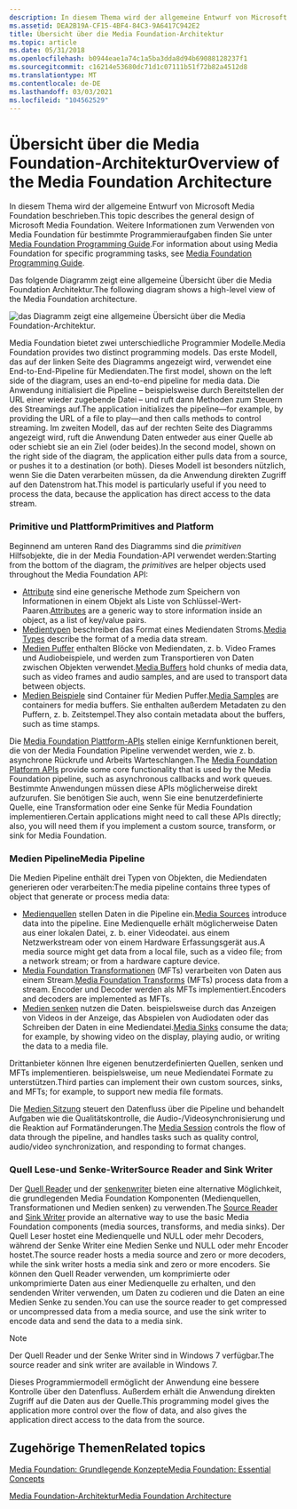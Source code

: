```yaml
---
description: In diesem Thema wird der allgemeine Entwurf von Microsoft Media Foundation beschrieben. Weitere Informationen zum Verwenden von Media Foundation für bestimmte Programmieraufgaben finden Sie unter Media Foundation Programming Guide.
ms.assetid: DEA2B19A-CF15-4BF4-84C3-9A6417C942E2
title: Übersicht über die Media Foundation-Architektur
ms.topic: article
ms.date: 05/31/2018
ms.openlocfilehash: b0944eae1a74c1a5ba3dda8d94b69088128237f1
ms.sourcegitcommit: c16214e53680dc71d1c07111b51f72b82a4512d8
ms.translationtype: MT
ms.contentlocale: de-DE
ms.lasthandoff: 03/03/2021
ms.locfileid: "104562529"
---
```

# <a name="overview-of-the-media-foundation-architecture"></a><span data-ttu-id="3ac70-104">Übersicht über die Media Foundation-Architektur</span><span class="sxs-lookup"><span data-stu-id="3ac70-104">Overview of the Media Foundation Architecture</span></span>

<span data-ttu-id="3ac70-105">In diesem Thema wird der allgemeine Entwurf von Microsoft Media Foundation beschrieben.</span><span class="sxs-lookup"><span data-stu-id="3ac70-105">This topic describes the general design of Microsoft Media Foundation.</span></span> <span data-ttu-id="3ac70-106">Weitere Informationen zum Verwenden von Media Foundation für bestimmte Programmieraufgaben finden Sie unter [Media Foundation Programming Guide](media-foundation-programming-guide.md).</span><span class="sxs-lookup"><span data-stu-id="3ac70-106">For information about using Media Foundation for specific programming tasks, see [Media Foundation Programming Guide](media-foundation-programming-guide.md).</span></span>

<span data-ttu-id="3ac70-107">Das folgende Diagramm zeigt eine allgemeine Übersicht über die Media Foundation Architektur.</span><span class="sxs-lookup"><span data-stu-id="3ac70-107">The following diagram shows a high-level view of the Media Foundation architecture.</span></span>

![das Diagramm zeigt eine allgemeine Übersicht über die Media Foundation-Architektur.](images/mfarch01.png)

<span data-ttu-id="3ac70-109">Media Foundation bietet zwei unterschiedliche Programmier Modelle.</span><span class="sxs-lookup"><span data-stu-id="3ac70-109">Media Foundation provides two distinct programming models.</span></span> <span data-ttu-id="3ac70-110">Das erste Modell, das auf der linken Seite des Diagramms angezeigt wird, verwendet eine End-to-End-Pipeline für Mediendaten.</span><span class="sxs-lookup"><span data-stu-id="3ac70-110">The first model, shown on the left side of the diagram, uses an end-to-end pipeline for media data.</span></span> <span data-ttu-id="3ac70-111">Die Anwendung initialisiert die Pipeline – beispielsweise durch Bereitstellen der URL einer wieder zugebende Datei – und ruft dann Methoden zum Steuern des Streamings auf.</span><span class="sxs-lookup"><span data-stu-id="3ac70-111">The application initializes the pipeline—for example, by providing the URL of a file to play—and then calls methods to control streaming.</span></span> <span data-ttu-id="3ac70-112">Im zweiten Modell, das auf der rechten Seite des Diagramms angezeigt wird, ruft die Anwendung Daten entweder aus einer Quelle ab oder schiebt sie an ein Ziel (oder beides).</span><span class="sxs-lookup"><span data-stu-id="3ac70-112">In the second model, shown on the right side of the diagram, the application either pulls data from a source, or pushes it to a destination (or both).</span></span> <span data-ttu-id="3ac70-113">Dieses Modell ist besonders nützlich, wenn Sie die Daten verarbeiten müssen, da die Anwendung direkten Zugriff auf den Datenstrom hat.</span><span class="sxs-lookup"><span data-stu-id="3ac70-113">This model is particularly useful if you need to process the data, because the application has direct access to the data stream.</span></span>

### <a name="primitives-and-platform"></a><span data-ttu-id="3ac70-114">Primitive und Plattform</span><span class="sxs-lookup"><span data-stu-id="3ac70-114">Primitives and Platform</span></span>

<span data-ttu-id="3ac70-115">Beginnend am unteren Rand des Diagramms sind die *primitiven* Hilfsobjekte, die in der Media Foundation-API verwendet werden:</span><span class="sxs-lookup"><span data-stu-id="3ac70-115">Starting from the bottom of the diagram, the *primitives* are helper objects used throughout the Media Foundation API:</span></span>

-   <span data-ttu-id="3ac70-116">[Attribute](attributes-and-properties.md) sind eine generische Methode zum Speichern von Informationen in einem Objekt als Liste von Schlüssel-Wert-Paaren.</span><span class="sxs-lookup"><span data-stu-id="3ac70-116">[Attributes](attributes-and-properties.md) are a generic way to store information inside an object, as a list of key/value pairs.</span></span>
-   <span data-ttu-id="3ac70-117">[Medientypen](media-types.md) beschreiben das Format eines Mediendaten Stroms.</span><span class="sxs-lookup"><span data-stu-id="3ac70-117">[Media Types](media-types.md) describe the format of a media data stream.</span></span>
-   <span data-ttu-id="3ac70-118">[Medien Puffer](media-buffers.md) enthalten Blöcke von Mediendaten, z. b. Video Frames und Audiobeispiele, und werden zum Transportieren von Daten zwischen Objekten verwendet.</span><span class="sxs-lookup"><span data-stu-id="3ac70-118">[Media Buffers](media-buffers.md) hold chunks of media data, such as video frames and audio samples, and are used to transport data between objects.</span></span>
-   <span data-ttu-id="3ac70-119">[Medien Beispiele](media-samples.md) sind Container für Medien Puffer.</span><span class="sxs-lookup"><span data-stu-id="3ac70-119">[Media Samples](media-samples.md) are containers for media buffers.</span></span> <span data-ttu-id="3ac70-120">Sie enthalten außerdem Metadaten zu den Puffern, z. b. Zeitstempel.</span><span class="sxs-lookup"><span data-stu-id="3ac70-120">They also contain metadata about the buffers, such as time stamps.</span></span>

<span data-ttu-id="3ac70-121">Die [Media Foundation Plattform-APIs](media-foundation-platform-apis.md) stellen einige Kernfunktionen bereit, die von der Media Foundation Pipeline verwendet werden, wie z. b. asynchrone Rückrufe und Arbeits Warteschlangen.</span><span class="sxs-lookup"><span data-stu-id="3ac70-121">The [Media Foundation Platform APIs](media-foundation-platform-apis.md) provide some core functionality that is used by the Media Foundation pipeline, such as asynchronous callbacks and work queues.</span></span> <span data-ttu-id="3ac70-122">Bestimmte Anwendungen müssen diese APIs möglicherweise direkt aufzurufen. Sie benötigen Sie auch, wenn Sie eine benutzerdefinierte Quelle, eine Transformation oder eine Senke für Media Foundation implementieren.</span><span class="sxs-lookup"><span data-stu-id="3ac70-122">Certain applications might need to call these APIs directly; also, you will need them if you implement a custom source, transform, or sink for Media Foundation.</span></span>

### <a name="media-pipeline"></a><span data-ttu-id="3ac70-123">Medien Pipeline</span><span class="sxs-lookup"><span data-stu-id="3ac70-123">Media Pipeline</span></span>

<span data-ttu-id="3ac70-124">Die Medien Pipeline enthält drei Typen von Objekten, die Mediendaten generieren oder verarbeiten:</span><span class="sxs-lookup"><span data-stu-id="3ac70-124">The media pipeline contains three types of object that generate or process media data:</span></span>

-   <span data-ttu-id="3ac70-125">[Medienquellen](media-sources.md) stellen Daten in die Pipeline ein.</span><span class="sxs-lookup"><span data-stu-id="3ac70-125">[Media Sources](media-sources.md) introduce data into the pipeline.</span></span> <span data-ttu-id="3ac70-126">Eine Medienquelle erhält möglicherweise Daten aus einer lokalen Datei, z. b. einer Videodatei. aus einem Netzwerkstream oder von einem Hardware Erfassungsgerät aus.</span><span class="sxs-lookup"><span data-stu-id="3ac70-126">A media source might get data from a local file, such as a video file; from a network stream; or from a hardware capture device.</span></span>
-   <span data-ttu-id="3ac70-127">[Media Foundation Transformationen](media-foundation-transforms.md) (MFTs) verarbeiten von Daten aus einem Stream.</span><span class="sxs-lookup"><span data-stu-id="3ac70-127">[Media Foundation Transforms](media-foundation-transforms.md) (MFTs) process data from a stream.</span></span> <span data-ttu-id="3ac70-128">Encoder und Decoder werden als MFTs implementiert.</span><span class="sxs-lookup"><span data-stu-id="3ac70-128">Encoders and decoders are implemented as MFTs.</span></span>
-   <span data-ttu-id="3ac70-129">[Medien senken](media-sinks.md) nutzen die Daten. beispielsweise durch das Anzeigen von Videos in der Anzeige, das Abspielen von Audiodaten oder das Schreiben der Daten in eine Mediendatei.</span><span class="sxs-lookup"><span data-stu-id="3ac70-129">[Media Sinks](media-sinks.md) consume the data; for example, by showing video on the display, playing audio, or writing the data to a media file.</span></span>

<span data-ttu-id="3ac70-130">Drittanbieter können Ihre eigenen benutzerdefinierten Quellen, senken und MFTs implementieren. beispielsweise, um neue Mediendatei Formate zu unterstützen.</span><span class="sxs-lookup"><span data-stu-id="3ac70-130">Third parties can implement their own custom sources, sinks, and MFTs; for example, to support new media file formats.</span></span>

<span data-ttu-id="3ac70-131">Die [Medien Sitzung](media-session.md) steuert den Datenfluss über die Pipeline und behandelt Aufgaben wie die Qualitätskontrolle, die Audio-/Videosynchronisierung und die Reaktion auf Formatänderungen.</span><span class="sxs-lookup"><span data-stu-id="3ac70-131">The [Media Session](media-session.md) controls the flow of data through the pipeline, and handles tasks such as quality control, audio/video synchronization, and responding to format changes.</span></span>

### <a name="source-reader-and-sink-writer"></a><span data-ttu-id="3ac70-132">Quell Lese-und Senke-Writer</span><span class="sxs-lookup"><span data-stu-id="3ac70-132">Source Reader and Sink Writer</span></span>

<span data-ttu-id="3ac70-133">Der [Quell Reader](source-reader.md) und der [senkenwriter](sink-writer.md) bieten eine alternative Möglichkeit, die grundlegenden Media Foundation Komponenten (Medienquellen, Transformationen und Medien senken) zu verwenden.</span><span class="sxs-lookup"><span data-stu-id="3ac70-133">The [Source Reader](source-reader.md) and [Sink Writer](sink-writer.md) provide an alternative way to use the basic Media Foundation components (media sources, transforms, and media sinks).</span></span> <span data-ttu-id="3ac70-134">Der Quell Leser hostet eine Medienquelle und NULL oder mehr Decoders, während der Senke Writer eine Medien Senke und NULL oder mehr Encoder hostet.</span><span class="sxs-lookup"><span data-stu-id="3ac70-134">The source reader hosts a media source and zero or more decoders, while the sink writer hosts a media sink and zero or more encoders.</span></span> <span data-ttu-id="3ac70-135">Sie können den Quell Reader verwenden, um komprimierte oder unkomprimierte Daten aus einer Medienquelle zu erhalten, und den sendenden Writer verwenden, um Daten zu codieren und die Daten an eine Medien Senke zu senden.</span><span class="sxs-lookup"><span data-stu-id="3ac70-135">You can use the source reader to get compressed or uncompressed data from a media source, and use the sink writer to encode data and send the data to a media sink.</span></span>

> [!Note]  
> <span data-ttu-id="3ac70-136">Der Quell Reader und der Senke Writer sind in Windows 7 verfügbar.</span><span class="sxs-lookup"><span data-stu-id="3ac70-136">The source reader and sink writer are available in Windows 7.</span></span>

 

<span data-ttu-id="3ac70-137">Dieses Programmiermodell ermöglicht der Anwendung eine bessere Kontrolle über den Datenfluss. Außerdem erhält die Anwendung direkten Zugriff auf die Daten aus der Quelle.</span><span class="sxs-lookup"><span data-stu-id="3ac70-137">This programming model gives the application more control over the flow of data, and also gives the application direct access to the data from the source.</span></span>

## <a name="related-topics"></a><span data-ttu-id="3ac70-138">Zugehörige Themen</span><span class="sxs-lookup"><span data-stu-id="3ac70-138">Related topics</span></span>

<dl> <dt>

[<span data-ttu-id="3ac70-139">Media Foundation: Grundlegende Konzepte</span><span class="sxs-lookup"><span data-stu-id="3ac70-139">Media Foundation: Essential Concepts</span></span>](media-foundation-programming--essential-concepts.md)
</dt> <dt>

[<span data-ttu-id="3ac70-140">Media Foundation-Architektur</span><span class="sxs-lookup"><span data-stu-id="3ac70-140">Media Foundation Architecture</span></span>](media-foundation-architecture.md)
</dt> </dl>

 

 



